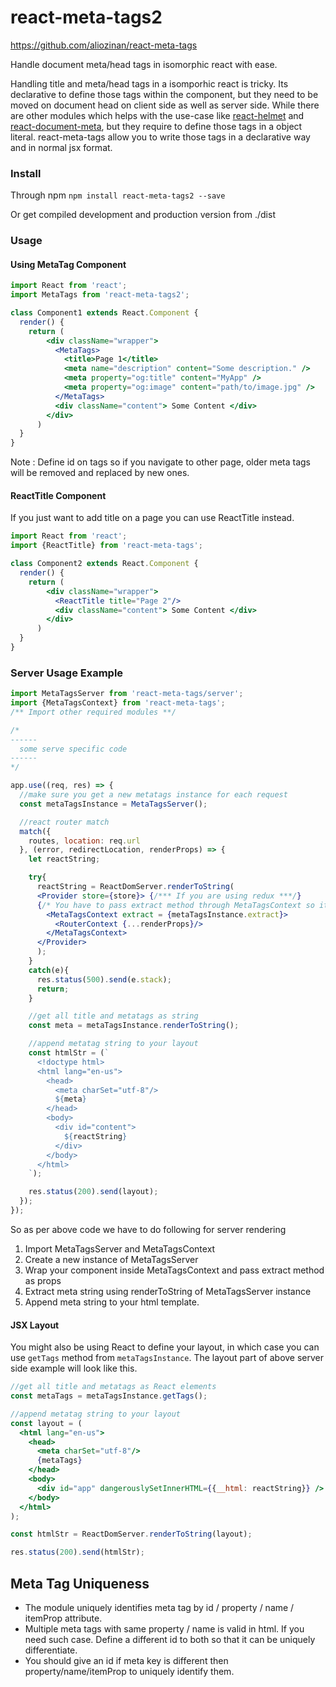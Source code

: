 # react-meta-tags2

https://github.com/aliozinan/react-meta-tags

Handle document meta/head tags in isomorphic react with ease.

Handling title and meta/head tags in a isomporhic react is tricky. Its declarative to define those tags within the component, but they need to be moved on document head on client side as well as server side. While there are other modules which helps with the use-case like <a href="https://github.com/nfl/react-helmet" target="_blank">react-helmet</a> and  <a href="https://github.com/kodyl/react-document-meta" target="_blank">react-document-meta</a>, but they require to define those tags in a object literal. react-meta-tags allow you to write those tags in a declarative way and in normal jsx format.

### Install
Through npm
`npm install react-meta-tags2 --save`

Or get compiled development and production version from ./dist

### Usage

#### Using MetaTag Component

```jsx
import React from 'react';
import MetaTags from 'react-meta-tags2';

class Component1 extends React.Component {
  render() {
    return (
        <div className="wrapper">
          <MetaTags>
            <title>Page 1</title>
            <meta name="description" content="Some description." />
            <meta property="og:title" content="MyApp" />
            <meta property="og:image" content="path/to/image.jpg" />
          </MetaTags>
          <div className="content"> Some Content </div>
        </div>
      )
  }
}
```
Note : Define id on tags so if you navigate to other page, older meta tags will be removed and replaced by new ones.


#### ReactTitle Component
If you just want to add title on a page you can use ReactTitle instead.
```jsx
import React from 'react';
import {ReactTitle} from 'react-meta-tags';

class Component2 extends React.Component {
  render() {
    return (
        <div className="wrapper">
          <ReactTitle title="Page 2"/>
          <div className="content"> Some Content </div>
        </div>
      )
  }
}
```

### Server Usage Example

```jsx
import MetaTagsServer from 'react-meta-tags/server';
import {MetaTagsContext} from 'react-meta-tags';
/** Import other required modules **/

/*
------
  some serve specific code
------
*/

app.use((req, res) => {
  //make sure you get a new metatags instance for each request
  const metaTagsInstance = MetaTagsServer();

  //react router match
  match({
    routes, location: req.url
  }, (error, redirectLocation, renderProps) => {
    let reactString;

    try{
      reactString = ReactDomServer.renderToString(
      <Provider store={store}> {/*** If you are using redux ***/}
      {/* You have to pass extract method through MetaTagsContext so it can catch meta tags */}
        <MetaTagsContext extract = {metaTagsInstance.extract}>
          <RouterContext {...renderProps}/>
        </MetaTagsContext>
      </Provider>
      );
    }
    catch(e){
      res.status(500).send(e.stack);
      return;
    }

    //get all title and metatags as string
    const meta = metaTagsInstance.renderToString();

    //append metatag string to your layout
    const htmlStr = (`
      <!doctype html>
      <html lang="en-us">
        <head>
          <meta charSet="utf-8"/>
          ${meta}
        </head>
        <body>
          <div id="content">
            ${reactString}
          </div>
        </body>
      </html>  
    `);

    res.status(200).send(layout);
  });
});
```

So as per above code we have to do following for server rendering

1. Import MetaTagsServer and MetaTagsContext
2. Create a new instance of MetaTagsServer
3. Wrap your component inside MetaTagsContext and pass extract method as props
4. Extract meta string using renderToString of MetaTagsServer instance
5. Append meta string to your html template.

#### JSX Layout
You might also be using React to define your layout, in which case you can use `getTags` method from `metaTagsInstance`. The layout part of above server side example will look like this.
```jsx
//get all title and metatags as React elements
const metaTags = metaTagsInstance.getTags();

//append metatag string to your layout
const layout = (
  <html lang="en-us">
    <head>
      <meta charSet="utf-8"/>
      {metaTags}
    </head>
    <body>
      <div id="app" dangerouslySetInnerHTML={{__html: reactString}} />
    </body>
  </html>  
);

const htmlStr = ReactDomServer.renderToString(layout);

res.status(200).send(htmlStr);
```



## Meta Tag Uniqueness
- The module uniquely identifies meta tag by id / property / name / itemProp attribute.
- Multiple meta tags with same property / name is valid in html. If you need such case. Define a different id to both so that it can be uniquely differentiate.
- You should give an id if meta key is different then property/name/itemProp to uniquely identify them.
